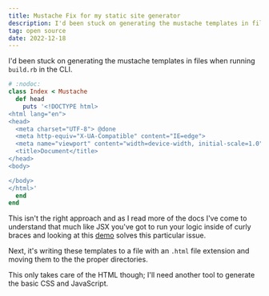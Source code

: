 ```yaml
---
title: Mustache Fix for my static site generator
description: I'd been stuck on generating the mustache templates in files when running the build script
tag: open source
date: 2022-12-18
---
```

I'd been stuck on generating the mustache templates in files when running `build.rb` in the CLI.

```rb
# :nodoc:
class Index < Mustache
  def head
    puts '<!DOCTYPE html>
<html lang="en">
<head>
  <meta charset="UTF-8"> @done
  <meta http-equiv="X-UA-Compatible" content="IE=edge">
  <meta name="viewport" content="width=device-width, initial-scale=1.0">
  <title>Document</title>
</head>
<body>

</body>
</html>'
  end
end
```

This isn't the right approach and as I read more of the docs I've come to understand that much like JSX you've got to run your logic inside of curly braces and looking at this [demo](http://mustache.github.io/#demo) solves this particular issue.

Next, it's writing these templates to a file with an `.html` file extension and moving them to the the proper directories.

This only takes care of the HTML though; I'll need another tool to generate the basic CSS and JavaScript.
